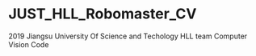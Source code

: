 # JUST_HLL_Robomaster_CV
2019 Jiangsu University Of Science and Techology HLL team Computer Vision Code
